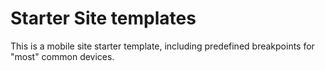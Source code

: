 Starter Site templates
======================

This is a mobile site starter template, including predefined breakpoints for "most" common devices.
